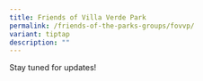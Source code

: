 ```yaml
---
title: Friends of Villa Verde Park
permalink: /friends-of-the-parks-groups/fovvp/
variant: tiptap
description: ""
---
```

<p>Stay tuned for updates!</p>